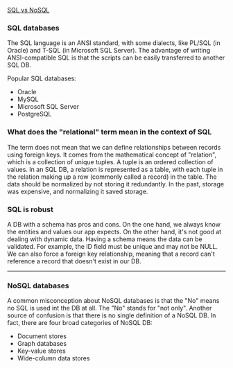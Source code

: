 [SQL vs NoSQL](https://circleci.com/blog/sql-vs-nosql-databases/)
### SQL databases
The SQL language is an ANSI standard, with some dialects, like PL/SQL (in Oracle) and T-SQL (in Microsoft SQL Server). The advantage of writing ANSI-compatible SQL is that the scripts can be easily transferred to another SQL DB.

Popular SQL databases:
- Oracle
- MySQL
- Microsoft SQL Server
- PostgreSQL

### What does the "relational" term mean in the context of SQL

The term does not mean that we can define relationships between records using foreign keys. It comes from the mathematical concept of "relation", which is a collection of unique tuples. A tuple is an ordered collection of values.
In an SQL DB, a relation is represented as a table, with each tuple in the relation making up a row (commonly called a record) in the table. The data should be normalized by not storing it redundantly. In the past, storage was expensive, and normalizing it saved storage.

### SQL is robust

A DB with a schema has pros and cons. On the one hand, we always know the entities and values our app expects. On the other hand, it's not good at dealing with dynamic data.
Having a schema means the data can be validated. For example, the ID field must be unique and may not be NULL. We can also force a foreign key relationship, meaning that a record can't reference a record that doesn't exist in our DB.

---

### NoSQL databases

A common misconception about NoSQL databases is that the "No" means no SQL is used int the DB at all. The "No" stands for "not only".
Another source of confusion is that there is no single definition of a NoSQL DB. In fact, there are four broad categories of NoSQL DB:
- Document stores
- Graph databases
- Key-value stores
- Wide-column data stores

